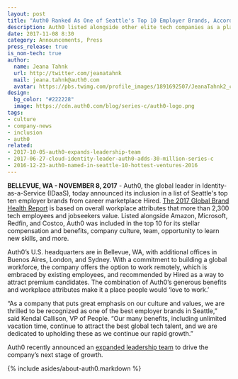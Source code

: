 ```yaml
---
layout: post
title: "Auth0 Ranked As One of Seattle's Top 10 Employer Brands, According to Hired"
description: Auth0 listed alongside other elite tech companies as a place people would love to work
date: 2017-11-08 8:30
category: Announcements, Press
press_release: true
is_non-tech: true
author:
  name: Jeana Tahnk
  url: http://twitter.com/jeanatahnk
  mail: jeana.tahnk@auth0.com
  avatar: https://pbs.twimg.com/profile_images/1891692507/JeanaTahnk2_crop_400x400.jpg
design:
  bg_color: "#222228"
  image: https://cdn.auth0.com/blog/series-c/auth0-logo.png
tags:
- culture
- company-news
- inclusion
- auth0
related:
- 2017-10-05-auth0-expands-leadership-team
- 2017-06-27-cloud-identity-leader-auth0-adds-30-million-series-c
- 2016-12-23-auth0-named-in-seattle-10-hottest-ventures-2016
---
```


**BELLEVUE, WA - NOVEMBER 8, 2017**  - Auth0, the global leader in Identity-as-a-Service (IDaaS), today announced its inclusion in a list of Seattle's top ten employer brands from career marketplace Hired. [The 2017 Global Brand Health Report](https://hired.com/blog/highlights/hired-brand-health-report-2017/) is based on overall workplace attributes that more than 2,300 tech employees and jobseekers value. Listed alongside Amazon, Microsoft, Redfin, and Costco, Auth0 was included in the top 10 for its stellar compensation and benefits, company culture, team, opportunity to learn new skills, and more. 

Auth0’s U.S. headquarters are in Bellevue, WA, with additional offices in Buenos Aires, London, and Sydney. With a commitment to building a global workforce, the company offers the option to work remotely, which is embraced by existing employees, and recommended by Hired as a way to attract premium candidates. The combination of Auth0’s generous benefits and workplace attributes make it a place people would ‘love to work.’ 

“As a company that puts great emphasis on our culture and values, we are thrilled to be recognized as one of the best employer brands in Seattle,” said Kendal Callison, VP of People. “Our many benefits, including unlimited vacation time, continue to attract the best global tech talent, and we are dedicated to upholding these as we continue our rapid growth.” 

Auth0 recently announced an [expanded leadership team](https://auth0.com/blog/auth0-expands-leadership-team/) to drive the company’s next stage of growth. 

{% include asides/about-auth0.markdown %}
